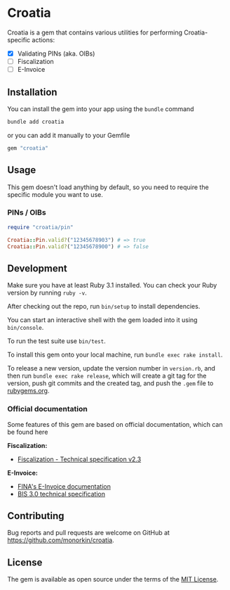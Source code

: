 # Croatia

Croatia is a gem that contains various utilities for performing Croatia-specific actions:
- [x] Validating PINs (aka. OIBs)
- [ ] Fiscalization
- [ ] E-Invoice

## Installation

You can install the gem into your app using the `bundle` command

```bash
bundle add croatia
```

or you can add it manually to your Gemfile

```bash
gem "croatia"
```

## Usage

This gem doesn't load anything by default, so you need to require the specific module you want to use.

### PINs / OIBs

```ruby
require "croatia/pin"

Croatia::Pin.valid?("12345678903") # => true
Croatia::Pin.valid?("12345678900") # => false
```

## Development

Make sure you have at least Ruby 3.1 installed. You can check your Ruby version by running `ruby -v`.

After checking out the repo, run `bin/setup` to install dependencies. 

You can start an interactive shell with the gem loaded into it using `bin/console`.

To run the test suite use `bin/test`.

To install this gem onto your local machine, run `bundle exec rake install`. 

To release a new version, update the version number in `version.rb`, and then run `bundle exec rake release`, which will create a git tag for the version, push git commits and the created tag, and push the `.gem` file to [rubygems.org](https://rubygems.org).

### Official documentation

Some features of this gem are based on official documentation, which can be found here

**Fiscalization:**
- [Fiscalization - Technical specification v2.3](https://porezna-uprava.gov.hr/UserDocsImages/arhiva/HR_Fiskalizacija/Documents/Fiskalizacija%20-%20Tehnicka%20specifikacija%20za%20korisnike_v2.3.pdf)

**E-Invoice:**
- [FINA's E-Invoice documentation](https://www.fina.hr/digitalizacija-poslovanja/e-racun/tehnicka-specifikacija/technical-specifications-invoicing-for-web-services)
- [BIS 3.0 technical specification](https://docs.peppol.eu/poacc/billing/3.0/)


## Contributing

Bug reports and pull requests are welcome on GitHub at https://github.com/monorkin/croatia.

## License

The gem is available as open source under the terms of the [MIT License](https://opensource.org/licenses/MIT).
